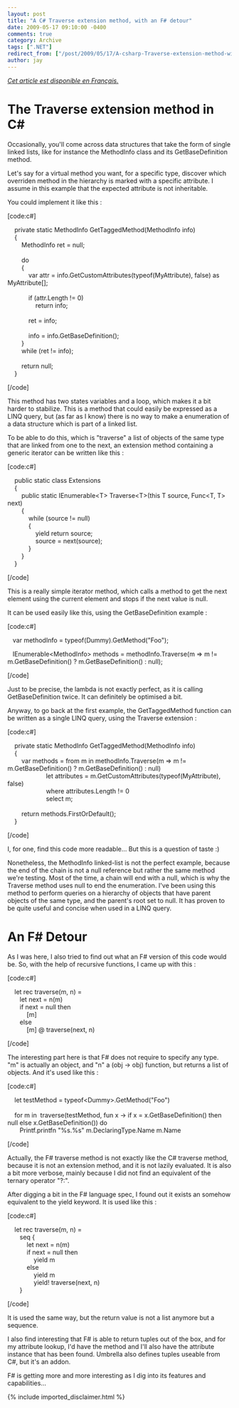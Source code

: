 ```yaml
---
layout: post
title: "A C# Traverse extension method, with an F# detour"
date: 2009-05-17 09:10:00 -0400
comments: true
category: Archive
tags: [".NET"]
redirect_from: ["/post/2009/05/17/A-csharp-Traverse-extension-method-with-an-Fsharp-detour.aspx", "/post/2009/05/17/a-csharp-traverse-extension-method-with-an-fsharp-detour.aspx"]
author: jay
---
```

<!-- more -->
<p>
<em><a href="http://blogs.codes-sources.com/jay/archive/2009/05/18/extension-method-traverse-et-un-detour-par-fsharp.aspx" target="_blank">Cet article est disponible en Fran&ccedil;ais. </a></em>
</p>
<h1>The Traverse extension method in C# <br />
</h1>
<p>
Occasionally, you&#39;ll come across data structures that take the form of single linked lists, like for instance the MethodInfo class and its GetBaseDefinition method.
</p>
<p>
Let&#39;s say for a virtual method you want, for a specific type, discover which overriden method in the hierarchy is marked with a specific attribute.
I assume in this example that the expected attribute is not inheritable. 
</p>
<p>
You could implement it like this :
</p>
<p>
[code:c#]&nbsp;&nbsp;&nbsp;&nbsp; 
</p>
<p>
&nbsp;&nbsp;&nbsp; private static MethodInfo GetTaggedMethod(MethodInfo info)<br />
&nbsp;&nbsp;&nbsp; {<br />
&nbsp;&nbsp;&nbsp;&nbsp;&nbsp;&nbsp;&nbsp; MethodInfo ret = null;<br />
<br />
&nbsp;&nbsp;&nbsp;&nbsp;&nbsp;&nbsp;&nbsp; do<br />
&nbsp;&nbsp;&nbsp;&nbsp;&nbsp;&nbsp;&nbsp; {<br />
&nbsp;&nbsp;&nbsp;&nbsp;&nbsp;&nbsp;&nbsp;&nbsp;&nbsp;&nbsp;&nbsp; var attr = info.GetCustomAttributes(typeof(MyAttribute), false) as MyAttribute[];<br />
<br />
&nbsp;&nbsp;&nbsp;&nbsp;&nbsp;&nbsp;&nbsp;&nbsp;&nbsp;&nbsp;&nbsp; if (attr.Length != 0)<br />
&nbsp;&nbsp;&nbsp;&nbsp;&nbsp;&nbsp;&nbsp;&nbsp;&nbsp;&nbsp;&nbsp;&nbsp;&nbsp;&nbsp;&nbsp; return info;<br />
<br />
&nbsp;&nbsp;&nbsp;&nbsp;&nbsp;&nbsp;&nbsp;&nbsp;&nbsp;&nbsp;&nbsp; ret = info;<br />
<br />
&nbsp;&nbsp;&nbsp;&nbsp;&nbsp;&nbsp;&nbsp;&nbsp;&nbsp;&nbsp;&nbsp; info = info.GetBaseDefinition();<br />
&nbsp;&nbsp;&nbsp;&nbsp;&nbsp;&nbsp;&nbsp; }<br />
&nbsp;&nbsp;&nbsp;&nbsp;&nbsp;&nbsp;&nbsp; while (ret != info);<br />
<br />
&nbsp;&nbsp;&nbsp;&nbsp;&nbsp;&nbsp;&nbsp; return null;<br />
&nbsp;&nbsp;&nbsp; }
</p>
<p>
[/code] 
<br />
</p>
<p>
This method has two states variables and a loop, which makes it a bit harder to stabilize. This is a method that could easily be expressed as a LINQ query, but (as far as I know) there is no way to make a enumeration of a data structure which is part of a linked list.
</p>
<p>
To be able to do this, which is &quot;traverse&quot; a list of objects of the same type that are linked from one to the next, an extension method containing a generic iterator can be written like this :
</p>
<p>
[code:c#]
<br />
</p>
<p>
&nbsp;&nbsp;&nbsp; public static class Extensions<br />
&nbsp;&nbsp;&nbsp; {<br />
&nbsp;&nbsp;&nbsp;&nbsp;&nbsp;&nbsp;&nbsp; public static IEnumerable&lt;T&gt; Traverse&lt;T&gt;(this T source, Func&lt;T, T&gt; next)<br />
&nbsp;&nbsp;&nbsp;&nbsp;&nbsp;&nbsp;&nbsp; {<br />
&nbsp;&nbsp;&nbsp;&nbsp;&nbsp;&nbsp;&nbsp;&nbsp;&nbsp;&nbsp;&nbsp; while (source != null)<br />
&nbsp;&nbsp;&nbsp;&nbsp;&nbsp;&nbsp;&nbsp;&nbsp;&nbsp;&nbsp;&nbsp; {<br />
&nbsp;&nbsp;&nbsp;&nbsp;&nbsp;&nbsp;&nbsp;&nbsp;&nbsp;&nbsp;&nbsp;&nbsp;&nbsp;&nbsp;&nbsp; yield return source;<br />
&nbsp;&nbsp;&nbsp;&nbsp;&nbsp;&nbsp;&nbsp;&nbsp;&nbsp;&nbsp;&nbsp;&nbsp;&nbsp;&nbsp;&nbsp; source = next(source);<br />
&nbsp;&nbsp;&nbsp;&nbsp;&nbsp;&nbsp;&nbsp;&nbsp;&nbsp;&nbsp;&nbsp; }<br />
&nbsp;&nbsp;&nbsp;&nbsp;&nbsp;&nbsp;&nbsp; }<br />
&nbsp;&nbsp;&nbsp; } 
</p>
<p>
[/code] 
<br />
</p>
<p>
This is a really simple iterator method, which calls a method to get the next element using the current element and stops if the next value is null.
</p>
<p>
It can be used easily like this, using the GetBaseDefinition example :
</p>
<p>
[code:c#]
<br />
</p>
<p>
&nbsp;&nbsp; var methodInfo = typeof(Dummy).GetMethod(&quot;Foo&quot;); 
</p>
<p>
&nbsp;&nbsp; IEnumerable&lt;MethodInfo&gt; methods = methodInfo.Traverse(m =&gt; m != m.GetBaseDefinition() ? m.GetBaseDefinition() : null);
</p>
<p>
[/code] 
<br />
</p>
<p>
Just to be precise, the lambda is not exactly perfect, as it is calling GetBaseDefinition twice. It can definitely be optimised a bit.
</p>
<p>
Anyway, to go back at the first example, the GetTaggedMethod function can be written as a single LINQ query, using the Traverse extension :
</p>
<p>
[code:c#]<br />
</p>
<p>
&nbsp;&nbsp;&nbsp; private static MethodInfo GetTaggedMethod(MethodInfo info)<br />
&nbsp;&nbsp;&nbsp; {<br />
&nbsp;&nbsp;&nbsp;&nbsp;&nbsp;&nbsp;&nbsp; var methods = from m in methodInfo.Traverse(m =&gt; m != m.GetBaseDefinition() ? m.GetBaseDefinition() : null)<br />
&nbsp;&nbsp;&nbsp;&nbsp;&nbsp;&nbsp;&nbsp;&nbsp;&nbsp;&nbsp;&nbsp;&nbsp;&nbsp;&nbsp;&nbsp;&nbsp;&nbsp;&nbsp;&nbsp;&nbsp;&nbsp; let attributes = m.GetCustomAttributes(typeof(MyAttribute), false)<br />
&nbsp;&nbsp;&nbsp;&nbsp;&nbsp;&nbsp;&nbsp;&nbsp;&nbsp;&nbsp;&nbsp;&nbsp;&nbsp;&nbsp;&nbsp;&nbsp;&nbsp;&nbsp;&nbsp;&nbsp;&nbsp; where attributes.Length != 0<br />
&nbsp;&nbsp;&nbsp;&nbsp;&nbsp;&nbsp;&nbsp;&nbsp;&nbsp;&nbsp;&nbsp;&nbsp;&nbsp;&nbsp;&nbsp;&nbsp;&nbsp;&nbsp;&nbsp;&nbsp;&nbsp; select m;<br />
<br />
&nbsp;&nbsp;&nbsp;&nbsp;&nbsp;&nbsp;&nbsp; return methods.FirstOrDefault();<br />
&nbsp;&nbsp;&nbsp; }
</p>
<p>
[/code] 
<br />
</p>
<p>
I, for one, find this code more readable... But this is a question of taste :)
</p>
<p>
Nonetheless, the MethodInfo linked-list is not the perfect example, because the end of the chain is not a null reference but rather the same method we&#39;re testing. Most of the time, a chain will end with a null, which is why the Traverse method uses null to end the enumeration. I&#39;ve been using this method to perform queries on a hierarchy of objects that have parent objects of the same type, and the parent&#39;s root set to null. It has proven to be quite useful and concise when used in a LINQ query.
</p>
<h1>An F# Detour <br />
</h1>
<p>
As I was here, I also tried to find out what an F# version of this code would be. So, with the help of recursive functions, I came up with this :
</p>
<p>
[code:c#]
</p>
<p>
&nbsp;&nbsp;&nbsp;
let rec traverse(m, n) =<br />
&nbsp;&nbsp;&nbsp;&nbsp;&nbsp;&nbsp; let next = n(m)<br />
&nbsp;&nbsp;&nbsp;&nbsp;&nbsp;&nbsp; if next = null then<br />
&nbsp;&nbsp;&nbsp;&nbsp;&nbsp; &nbsp; &nbsp;&nbsp; [m] <br />
&nbsp;&nbsp;&nbsp;&nbsp;&nbsp;&nbsp; else<br />
&nbsp;&nbsp;&nbsp;&nbsp;&nbsp;&nbsp; &nbsp; &nbsp; [m] @ traverse(next, n)
</p>
<p>
[/code]<br />
</p>
<p>
The interesting part here is that F# does not require to specify any type. &quot;m&quot; is actually an object, and &quot;n&quot; a (obj -&gt; obj) function, but returns a list of objects. And it&#39;s used like this :
</p>
<p>
[code:c#]
</p>
<p>
&nbsp;&nbsp;&nbsp;
let testMethod = typeof&lt;Dummy&gt;.GetMethod(&quot;Foo&quot;)<br />
<br />
&nbsp;&nbsp;&nbsp;
for m in&nbsp; traverse(testMethod, fun x -&gt; if x = x.GetBaseDefinition() then null else x.GetBaseDefinition()) do<br />
&nbsp;&nbsp;&nbsp;&nbsp;&nbsp;&nbsp; Printf.printfn &quot;%s.%s&quot; m.DeclaringType.Name m.Name
</p>
<p>
[/code] 
<br />
</p>
<p>
Actually, the F# traverse method is not exactly like the C# traverse method, because it is not an extension method, and it is not lazily evaluated. It is also a bit more verbose, mainly because I did not find an equivalent of the ternary operator &quot;?:&quot;. 
</p>
<p>
After digging a bit in the F# language spec, I found out it exists an somehow equivalent to the yield keyword. It is used like this :
</p>
<p>
[code:c#]
</p>
<p>
&nbsp;&nbsp;&nbsp;
let rec traverse(m, n) =<br />
&nbsp;&nbsp;&nbsp;&nbsp;&nbsp;&nbsp; seq {<br />
&nbsp;&nbsp;&nbsp; &nbsp; &nbsp; &nbsp;&nbsp; let next = n(m)<br />
&nbsp;&nbsp; &nbsp; &nbsp; &nbsp;&nbsp;&nbsp; if next = null then<br />
&nbsp;&nbsp;&nbsp; &nbsp; &nbsp; &nbsp;&nbsp;&nbsp;&nbsp;&nbsp;&nbsp; yield m<br />
&nbsp;&nbsp; &nbsp; &nbsp; &nbsp;&nbsp;&nbsp; else<br />
&nbsp;&nbsp;&nbsp; &nbsp; &nbsp; &nbsp;&nbsp;&nbsp;&nbsp;&nbsp;&nbsp; yield m<br />
&nbsp;&nbsp;&nbsp; &nbsp; &nbsp; &nbsp;&nbsp;&nbsp;&nbsp;&nbsp;&nbsp; yield! traverse(next, n)<br />
&nbsp; &nbsp; &nbsp;&nbsp; }
</p>
<p>
[/code]
<br />
</p>
<p>
It is used the same way, but the return value is not a list anymore but a sequence.
</p>
<p>
I also find interesting that F# is able to return tuples out of the box, and for my attribute lookup, I&#39;d have the method and I&#39;ll also have the attribute instance that has been found. Umbrella also defines tuples useable from C#, but it&#39;s an addon. 
</p>
<p>
F# is getting more and more interesting as I dig into its features and capabilities... 
</p>

{% include imported_disclaimer.html %}
